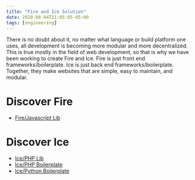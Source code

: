 ```yaml
---
title: "Fire and Ice Solution"
date: 2020-08-04T21:05:05-05:00
tags: [engineering]
---
```


There is no doubt about it, no matter what language or build platform one uses, all development is becoming more modular and more decentralized.
This is true mostly in the field of web development, so that is why we have been working to create Fire and Ice.
Fire is just front end frameworks/boilerplate.
Ice is just back end frameworks/boilerplate.
Together, they make websites that are simple, easy to maintain, and modular.

# Discover Fire
* [Fire/Javascript Lib](https://github.com/blazed-space/fire)

# Discover Ice
* [Ice/PHP Lib](https://github.com/blazed-space/ice)
* [Ice/PHP Boilerplate](https://github.com/blazed-space/blz-ice-php)
* [Ice/Python Boilerplate](https://github.com/blazed-space/blz-ice-py)